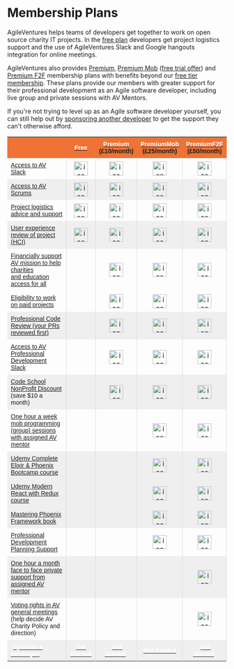 # Membership Plans

AgileVentures helps teams of developers get together to work on open source charity IT projects.  In the [free plan](http://www.agileventures.org/free) developers get project logistics support and the use of AgileVentures Slack and Google hangouts integration for online meetings.

AgileVentures also provides [Premium](http://www.agileventures.org/premium), [Premium Mob](https://www.agileventures.org/premium_mob) ([free trial offer](https://www.agileventures.org/premium-mob-offer)) and [Premium F2F](https://www.agileventures.org/premium_f2f) membership plans with benefits beyond our [free tier membership](http://www.agileventures.org/free). These plans provide our members with greater support for their professional development as an Agile software developer, including live group and private sessions with AV Mentors.

If you're not trying to level up as an Agile software developer yourself, you can still help out by [sponsoring another developer](http://www.agileventures.org/sponsorship) to get the support they can't otherwise afford.

<table class="tg" style="border-collapse: collapse;border-spacing:0;border-color: #aaa;" width="100%" border="0">
	<tbody>
<tr style="background-color: #ee7335;">
		<td width="350px"></td>
		<th width="65px" align="center" style="font-family: Arial, sans-serif;font-size: 14px;padding:8px;"><div style="text-align: center;"><a href="/free"><font color="#ffffff">Free</font></a></div></th>
		<th width="65px" align="center" style="font-family: Arial, sans-serif;font-size: 14px;padding:8px;">
<div style="text-align: center;"><a href="/premium"><font color="#ffffff">Premium</font></a></div>
<div style="text-align: center;">(&#xa3;10/month)</div>
</th>
         <th width="65px" align="center" style="font-family: Arial, sans-serif;font-size: 14px;padding:8px;">
<div style="text-align: center;"><a href="/premium_mob"><font color="#ffffff">PremiumMob</font></a></div>
<div style="text-align: center;">(&#xa3;25/month)</div> </th>
		<th width="60px" align="center" style="font-family: Arial, sans-serif;font-size: 14px;padding:8px;">
<div style="text-align: center;"><a href="/premium_f2f"><font color="#ffffff">PremiumF2F</font></a></div>
<div style="text-align: center;">(&#xa3;50/month)</div>
</th>
    </tr>
    <tr>
		<td style="font-family: Arial, sans-serif;font-size: 14px;padding:8px;"><a href="/free">Access to AV Slack</a></td>    
      <td align="center" style="padding:8px;border-left:solid 1px #ddd;"><img width="32px" src="https://cdn3.iconfinder.com/data/icons/flat-actions-icons-9/512/Tick_Mark-128.png" alt="icon"></td>
      <td align="center" style="padding:8px;border-left:solid 1px #ddd;"><img width="32px" src="https://cdn3.iconfinder.com/data/icons/flat-actions-icons-9/512/Tick_Mark-128.png" alt="icon" title="Image not found"></td>
      <td align="center" style="padding:8px;border-left:solid 1px #ddd;"><img width="32px" src="https://cdn3.iconfinder.com/data/icons/flat-actions-icons-9/512/Tick_Mark-128.png" alt="icon" title="Image not found"></td>
      <td align="center" style="padding:8px;border-left:solid 1px #ddd;border-right:solid 1px #ddd;"><img width="32px" src="https://cdn3.iconfinder.com/data/icons/flat-actions-icons-9/512/Tick_Mark-128.png" alt="icon" title="Image not found"></td>
    </tr>
    <tr>
		<td style="font-family: Arial, sans-serif;font-size: 14px;background:#efefef;padding:8px;"><a href="/free">Access to AV Scrums</a></td>    
		<td align="center" style="background:#efefef;padding:8px;border-left:solid 1px #ddd;"><img width="32px" src="https://cdn3.iconfinder.com/data/icons/flat-actions-icons-9/512/Tick_Mark-128.png" alt="icon" title="Image not found"></td>
		<td align="center" style="background:#efefef;padding:8px;border-left:solid 1px #ddd;"><img width="32px" src="https://cdn3.iconfinder.com/data/icons/flat-actions-icons-9/512/Tick_Mark-128.png" alt="icon" title="Image not found"></td>
		<td align="center" style="background:#efefef;padding:8px;border-left:solid 1px #ddd;"><img width="32px" src="https://cdn3.iconfinder.com/data/icons/flat-actions-icons-9/512/Tick_Mark-128.png" alt="icon" title="Image not found"></td>
		<td align="center" style="background:#efefef;padding:8px;border-left:solid 1px #ddd;border-right:solid 1px #ddd;"><img width="32px" src="https://cdn3.iconfinder.com/data/icons/flat-actions-icons-9/512/Tick_Mark-128.png" alt="icon" title="Image not found"></td>
	</tr>
    <tr>
		<td style="font-family: Arial, sans-serif;font-size: 14px;padding:8px;"><a href="/free">Project logistics advice and support</a></td>    
		<td align="center" style="padding:8px;border-left:solid 1px #ddd;"><img width="32px" src="https://cdn3.iconfinder.com/data/icons/flat-actions-icons-9/512/Tick_Mark-128.png" alt="icon" title="Image not found"></td>
    	<td align="center" style="padding:8px;border-left:solid 1px #ddd;"><img width="32px" src="https://cdn3.iconfinder.com/data/icons/flat-actions-icons-9/512/Tick_Mark-128.png" alt="icon" title="Image not found"></td>
    	<td align="center" style="padding:8px;border-left:solid 1px #ddd;"><img width="32px" src="https://cdn3.iconfinder.com/data/icons/flat-actions-icons-9/512/Tick_Mark-128.png" alt="icon" title="Image not found"></td>
    	<td align="center" style="padding:8px;border-left:solid 1px #ddd;border-right:solid 1px #ddd;"><img width="32px" src="https://cdn3.iconfinder.com/data/icons/flat-actions-icons-9/512/Tick_Mark-128.png" alt="icon" title="Image not found"></td>
    	</tr>
    <tr>
		<td style="font-family: Arial, sans-serif;font-size: 14px;background:#efefef;padding:8px;"><a href="/free">User experience review of project (HCI)</a></td>    
		<td align="center" style="background:#efefef;padding:8px;border-left:solid 1px #ddd;"><img width="32px" src="https://cdn3.iconfinder.com/data/icons/flat-actions-icons-9/512/Tick_Mark-128.png" alt="icon" title="Image not found"></td>
        <td align="center" style="background:#efefef;padding:8px;border-left:solid 1px #ddd;"><img width="32px" src="https://cdn3.iconfinder.com/data/icons/flat-actions-icons-9/512/Tick_Mark-128.png" alt="icon" title="Image not found"></td>
        <td align="center" style="background:#efefef;padding:8px;border-left:solid 1px #ddd;"><img width="32px" src="https://cdn3.iconfinder.com/data/icons/flat-actions-icons-9/512/Tick_Mark-128.png" alt="icon" title="Image not found"></td>
        <td align="center" style="background:#efefef;padding:8px;border-left:solid 1px #ddd;border-right:solid 1px #ddd;"><img width="32px" src="https://cdn3.iconfinder.com/data/icons/flat-actions-icons-9/512/Tick_Mark-128.png" alt="icon" title="Image not found"></td>
    </tr>
    <tr>
		<td style="font-family: Arial, sans-serif;font-size: 14px;padding:8px;"><a href="/premium">Financially support AV mission to help charities <br>and education access for all</a></td>   
		<td align="center" style="padding:8px;border-left:solid 1px #ddd;"></td>
		<td align="center" style="padding:8px;border-left:solid 1px #ddd;"><img width="32px" src="https://cdn3.iconfinder.com/data/icons/flat-actions-icons-9/512/Tick_Mark-128.png" alt="icon" title="Image not found"></td>
		<td align="center" style="padding:8px;border-left:solid 1px #ddd;"><img width="32px" src="https://cdn3.iconfinder.com/data/icons/flat-actions-icons-9/512/Tick_Mark-128.png" alt="icon" title="Image not found"></td>
		<td align="center" style="padding:8px;border-left:solid 1px #ddd;border-right:solid 1px #ddd;"><img width="32px" src="https://cdn3.iconfinder.com/data/icons/flat-actions-icons-9/512/Tick_Mark-128.png" alt="icon" title="Image not found"></td>
	</tr>
	<tr>
		<td style="font-family: Arial, sans-serif;font-size: 14px;padding:8px;"><a href="/premium">Eligibility to work on paid projects</a></td>    
		<td align="center" style="padding:8px;border-left:solid 1px #ddd;"></td>
		<td align="center" style="padding:8px;border-left:solid 1px #ddd;"><img width="32px" src="https://cdn3.iconfinder.com/data/icons/flat-actions-icons-9/512/Tick_Mark-128.png" alt="icon" title="Image not found"></td>
		<td align="center" style="padding:8px;border-left:solid 1px #ddd;"><img width="32px" src="https://cdn3.iconfinder.com/data/icons/flat-actions-icons-9/512/Tick_Mark-128.png" alt="icon" title="Image not found"></td>
		<td align="center" style="padding:8px;border-left:solid 1px #ddd;border-right:solid 1px #ddd;"><img width="32px" src="https://cdn3.iconfinder.com/data/icons/flat-actions-icons-9/512/Tick_Mark-128.png" alt="icon" title="Image not found"></td>
	</tr>
	<tr>
		<td style="font-family: Arial, sans-serif;font-size: 14px;background:#efefef;padding:8px;"><a href="/premium">Professional Code Review (your PRs reviewed first)</a></td>    
		<td align="center" style="background:#efefef;padding:8px;border-left:solid 1px #ddd;"></td>
		<td align="center" style="background:#efefef;padding:8px;border-left:solid 1px #ddd;"><img width="32px" src="https://cdn3.iconfinder.com/data/icons/flat-actions-icons-9/512/Tick_Mark-128.png" alt="icon" title="Image not found"></td>
		<td align="center" style="background:#efefef;padding:8px;border-left:solid 1px #ddd;"><img width="32px" src="https://cdn3.iconfinder.com/data/icons/flat-actions-icons-9/512/Tick_Mark-128.png" alt="icon" title="Image not found"></td>
		<td align="center" style="background:#efefef;padding:8px;border-left:solid 1px #ddd;border-right:solid 1px #ddd;"><img width="32px" src="https://cdn3.iconfinder.com/data/icons/flat-actions-icons-9/512/Tick_Mark-128.png" alt="icon" title="Image not found"></td>
	</tr>
 	<tr>
		<td style="font-family: Arial, sans-serif;font-size: 14px;padding:8px;"><a href="/premium">Access to AV Professional Development Slack</a></td>    
		<td align="center" style="padding:8px;border-left:solid 1px #ddd;"></td>
		<td align="center" style="padding:8px;border-left:solid 1px #ddd;"><img width="32px" src="https://cdn3.iconfinder.com/data/icons/flat-actions-icons-9/512/Tick_Mark-128.png" alt="icon" title="Image not found"></td>
		<td align="center" style="padding:8px;border-left:solid 1px #ddd;"><img width="32px" src="https://cdn3.iconfinder.com/data/icons/flat-actions-icons-9/512/Tick_Mark-128.png" alt="icon" title="Image not found"></td>
		<td align="center" style="padding:8px;border-left:solid 1px #ddd;border-right:solid 1px #ddd;"><img width="32px" src="https://cdn3.iconfinder.com/data/icons/flat-actions-icons-9/512/Tick_Mark-128.png" alt="icon" title="Image not found"></td>
	</tr>
	<tr>
		<td style="font-family: Arial, sans-serif;font-size: 14px;background:#efefef;padding:8px;">
<a href="/premium">Code School NonProfit Discount</a> (save $10 a month)</td>    
		<td align="center" style="background:#efefef;padding:8px;border-left:solid 1px #ddd;"></td>
		<td align="center" style="background:#efefef;padding:8px;border-left:solid 1px #ddd;"><img width="32px" src="https://cdn3.iconfinder.com/data/icons/flat-actions-icons-9/512/Tick_Mark-128.png" alt="icon" title="Image not found"></td>
		<td align="center" style="background:#efefef;padding:8px;border-left:solid 1px #ddd;"><img width="32px" src="https://cdn3.iconfinder.com/data/icons/flat-actions-icons-9/512/Tick_Mark-128.png" alt="icon" title="Image not found"></td>
		<td align="center" style="background:#efefef;padding:8px;border-left:solid 1px #ddd;border-right:solid 1px #ddd;"><img width="32px" src="https://cdn3.iconfinder.com/data/icons/flat-actions-icons-9/512/Tick_Mark-128.png" alt="icon" title="Image not found"></td>
		</tr>
	<tr>
		<td style="font-family: Arial, sans-serif;font-size: 14px;padding:8px;"><a href="/premium_mob">One hour a week mob programming (group) sessions with assigned AV mentor</a></td>    
		<td align="center" style="padding:8px;border-left:solid 1px #ddd;"></td>
		<td align="center" style="padding:8px;border-left:solid 1px #ddd;"></td>
		<td align="center" style="padding:8px;border-left:solid 1px #ddd;"><img width="32px" src="https://cdn3.iconfinder.com/data/icons/flat-actions-icons-9/512/Tick_Mark-128.png" alt="icon" title="Image not found"></td>
		<td align="center" style="padding:8px;border-left:solid 1px #ddd;border-right:solid 1px #ddd;"><img width="32px" src="https://cdn3.iconfinder.com/data/icons/flat-actions-icons-9/512/Tick_Mark-128.png" alt="icon" title="Image not found"></td>
	</tr>
	<tr>
		<td style="font-family: Arial, sans-serif;font-size: 14px;background:#efefef;padding:8px;"><a href="/premium_mob">Udemy Complete Elixir &amp; Phoenix Bootcamp course</a></td>    
		<td align="center" style="background:#efefef;padding:8px;border-left:solid 1px #ddd;"></td>
		<td align="center" style="background:#efefef;padding:8px;border-left:solid 1px #ddd;"></td>
		<td align="center" style="background:#efefef;padding:8px;border-left:solid 1px #ddd;"><img width="32px" src="https://cdn3.iconfinder.com/data/icons/flat-actions-icons-9/512/Tick_Mark-128.png" alt="icon" title="Image not found"></td>
		<td align="center" style="background:#efefef;padding:8px;border-left:solid 1px #ddd;border-right:solid 1px #ddd;"><img width="32px" src="https://cdn3.iconfinder.com/data/icons/flat-actions-icons-9/512/Tick_Mark-128.png" alt="icon" title="Image not found"></td>
	</tr>
<tr>
		<td style="font-family: Arial, sans-serif;font-size: 14px;background:#efefef;padding:8px;"><a href="/premium_mob">Udemy Modern React with Redux course</a></td>    
		<td align="center" style="background:#efefef;padding:8px;border-left:solid 1px #ddd;"></td>
		<td align="center" style="background:#efefef;padding:8px;border-left:solid 1px #ddd;"></td>
		<td align="center" style="background:#efefef;padding:8px;border-left:solid 1px #ddd;"><img width="32px" src="https://cdn3.iconfinder.com/data/icons/flat-actions-icons-9/512/Tick_Mark-128.png" alt="icon" title="Image not found"></td>
		<td align="center" style="background:#efefef;padding:8px;border-left:solid 1px #ddd;border-right:solid 1px #ddd;"><img width="32px" src="https://cdn3.iconfinder.com/data/icons/flat-actions-icons-9/512/Tick_Mark-128.png" alt="icon" title="Image not found"></td>
	</tr>
<tr>
		<td style="font-family: Arial, sans-serif;font-size: 14px;background:#efefef;padding:8px;"><a href="/premium_mob">Mastering Phoenix Framework book</a></td>    
		<td align="center" style="background:#efefef;padding:8px;border-left:solid 1px #ddd;"></td>
		<td align="center" style="background:#efefef;padding:8px;border-left:solid 1px #ddd;"></td>
		<td align="center" style="background:#efefef;padding:8px;border-left:solid 1px #ddd;"><img width="32px" src="https://cdn3.iconfinder.com/data/icons/flat-actions-icons-9/512/Tick_Mark-128.png" alt="icon" title="Image not found"></td>
		<td align="center" style="background:#efefef;padding:8px;border-left:solid 1px #ddd;border-right:solid 1px #ddd;"><img width="32px" src="https://cdn3.iconfinder.com/data/icons/flat-actions-icons-9/512/Tick_Mark-128.png" alt="icon" title="Image not found"></td>
	</tr>
	<tr>
		<td style="font-family: Arial, sans-serif;font-size: 14px;padding:8px;"><a href="/premium_mob">Professional Development Planning Support</a></td>                       
  		<td align="center" style="padding:8px;border-left:solid 1px #ddd;"></td>
		<td align="center" style="padding:8px;border-left:solid 1px #ddd;"></td>
		<td align="center" style="padding:8px;border-left:solid 1px #ddd;"><img width="32px" src="https://cdn3.iconfinder.com/data/icons/flat-actions-icons-9/512/Tick_Mark-128.png" alt="icon" title="Image not found"></td>
		<td align="center" style="padding:8px;border-left:solid 1px #ddd;border-right:solid 1px #ddd;"><img width="32px" src="https://cdn3.iconfinder.com/data/icons/flat-actions-icons-9/512/Tick_Mark-128.png" alt="icon" title="Image not found"></td>
	</tr>
	<tr>
		<td style="font-family: Arial, sans-serif;font-size: 14px;background:#efefef;padding:8px;"><a href="/premium_f2f">One hour a month face to face private support from assigned AV mentor</a></td>    
		<td align="center" style="background:#efefef;padding:8px;border-left:solid 1px #ddd;"></td>
		<td align="center" style="background:#efefef;padding:8px;border-left:solid 1px #ddd;"></td>
		<td align="center" style="background:#efefef;padding:8px;border-left:solid 1px #ddd;"></td>
		<td align="center" style="background:#efefef;padding:8px;border-left:solid 1px #ddd;border-right:solid 1px #ddd;"><img width="32px" src="https://cdn3.iconfinder.com/data/icons/flat-actions-icons-9/512/Tick_Mark-128.png" alt="icon" title="Image not found"></td>
	</tr>
	<tr>
		<td style="font-family: Arial, sans-serif;font-size: 14px;padding:8px;">
<a href="/premium_f2f">Voting rights in AV general meetings </a><br>(help decide AV Charity Policy and direction)</td>    
		<td align="center" style="padding:8px;border-left:solid 1px #ddd;"></td>
		<td align="center" style="padding:8px;border-left:solid 1px #ddd;"></td>
		<td align="center" style="padding:8px;border-left:solid 1px #ddd;"></td>
		<td align="center" style="padding:8px;border-left:solid 1px #ddd;border-right:solid 1px #ddd;"><img width="32px" src="https://cdn3.iconfinder.com/data/icons/flat-actions-icons-9/512/Tick_Mark-128.png" alt="icon" title="Image not found"></td>
	</tr>
    <tr>
		<td style="font-family: Arial, sans-serif;font-size: 14px;padding:8px;background:#efefef;"><span class="btn btn-primary btn-block" style="padding:5px;width: 350px;"><a href="http://www.agileventures.org/sponsorship"><strong><font color="#ffffff">Sponsor a developer</font></strong></a></span></td>    
		<td align="center" style="font-family: Arial, sans-serif;font-size: 14px;padding:8px;background:#efefef;border-left:solid 1px #ddd;"><span class="btn btn-primary btn-block"><a href="http://www.agileventures.org/users/sign_up"><font color="#ffffff"><b>Get Started</b></font></a></span></td>
		<td align="center" style="font-family: Arial, sans-serif;font-size: 14px;padding:8px;background:#efefef;border-left:solid 1px #ddd;">
			 <span class="btn btn-primary btn-block" style="padding:5px;"><a href="http://www.agileventures.org/subscriptions/new?plan=premium"><b><font color="#ffffff">Get Started</font></b></a></span>
</td>
		<td align="center" style="font-family: Arial, sans-serif;font-size: 14px;padding:8px;background:#efefef;border-left:solid 1px #ddd;">
			 <span class="btn btn-primary btn-block" style="padding:5px;"><a href="http://www.agileventures.org/subscriptions/new?plan=premiummob"><b><font color="#ffffff">Get Started</font></b></a></span>
</td>
		<td align="center" style="font-family: Arial, sans-serif;font-size: 14px;padding:8px;background:#efefef;border-left:solid 1px #ddd;border-right:solid 1px #ddd;">
			 <span class="btn btn-primary btn-block" style="padding:5px;"><a href="http://www.agileventures.org/subscriptions/new?plan=premiumf2f"><b><font color="#ffffff">Get Started</font></b></a></span>
</td>
</tr>
</tbody>
</table>
